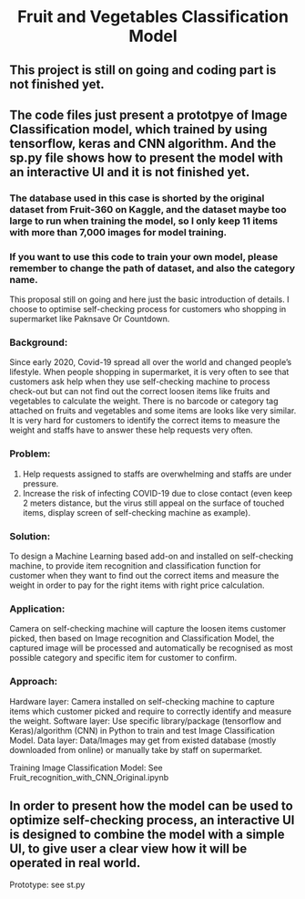 <h1 align="center">Fruit and Vegetables Classification Model</h1>

## This project is still on going and coding part is not finished yet. 
## The code files just present a prototpye of Image Classification model, which trained by using tensorflow, keras and CNN algorithm. And the sp.py file shows how to present the model with an interactive UI and it is not finished yet.

### The database used in this case is shorted by the original dataset from Fruit-360 on Kaggle, and the dataset maybe too large to run when training the model, so I only keep 11 items with more than 7,000 images for model training. 

### If you want to use this code to train your own model, please remember to change the path of dataset, and also the category name.


This proposal still on going and here just the basic introduction of details. I choose to optimise self-checking process for customers who shopping in supermarket like Paknsave Or Countdown.




### Background: 
Since early 2020, Covid-19 spread all over the world and changed people’s lifestyle. When people shopping in supermarket, it is very often to see that customers ask help when they use self-checking machine to process check-out but can not find out the correct loosen items like fruits and vegetables to calculate the weight. There is no barcode or category tag attached on fruits and vegetables and some items are looks like very similar. It is very hard for customers to identify the correct items to measure the weight and staffs have to answer these help requests very often.

### Problem:
1. Help requests assigned to staffs are overwhelming and staffs are under pressure.
2. Increase the risk of infecting COVID-19 due to close contact (even keep 2 meters distance, but the virus still appeal on the surface of touched items, display screen of self-checking machine as example).

### Solution: 
To design a Machine Learning based add-on and installed on self-checking machine, to provide item recognition and classification function for customer when they want to find out the correct items and measure the weight in order to pay for the right items with right price calculation. 

### Application: 
Camera on self-checking machine will capture the loosen items customer picked, then based on Image recognition and Classification Model, the captured image will be processed and automatically be recognised as most possible category and specific item for customer to confirm.

### Approach: 
Hardware layer: Camera installed on self-checking machine to capture items which customer picked and require to correctly identify and measure the weight.
Software layer: Use specific library/package (tensorflow and Keras)/algorithm (CNN) in Python to train and test Image Classification Model. 
Data layer: Data/Images may get from existed database (mostly downloaded from online) or manually take by staff on supermarket.

Training Image Classification Model: See Fruit_recognition_with_CNN_Original.ipynb


## In order to present how the model can be used to optimize self-checking process, an interactive UI is designed to combine the model with a simple UI, to give user a clear view how it will be operated in real world.
Prototype: see st.py



